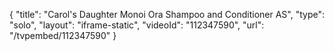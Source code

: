 {
    "title": "Carol's Daughter Monoi Ora Shampoo and Conditioner AS",
    "type": "solo",
    "layout": "iframe-static",
    "videoId": "112347590",
    "url": "\/tvpembed\/112347590"
}